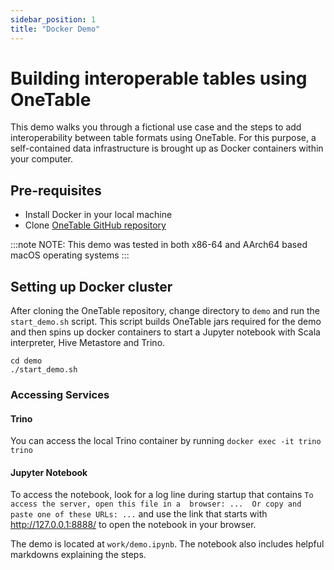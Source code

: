 ```yaml
---
sidebar_position: 1
title: "Docker Demo"
---
```


# Building interoperable tables using OneTable 
This demo walks you through a fictional use case and the steps to add interoperability between table formats using OneTable.
For this purpose, a self-contained data infrastructure is brought up as Docker containers within your computer.


## Pre-requisites
* Install Docker in your local machine
* Clone [OneTable GitHub repository](https://github.com/onetable-io/onetable)

:::note NOTE:
This demo was tested in both x86-64 and AArch64 based macOS operating systems
:::

## Setting up Docker cluster
After cloning the OneTable repository, change directory to `demo` and run the `start_demo.sh` script.
This script builds OneTable jars required for the demo and then spins up docker containers to start a Jupyter notebook
with Scala interpreter, Hive Metastore and Trino.

```shell md title="shell"
cd demo
./start_demo.sh
```

### Accessing Services
#### Trino
You can access the local Trino container by running `docker exec -it trino trino`

#### Jupyter Notebook
To access the notebook, look for a log line during startup that contains `To access the server, open this file in a 
browser: ...  Or copy and paste one of these URLs: ...` and use the link that starts with http://127.0.0.1:8888/
to open the notebook in your browser. 

The demo is located at `work/demo.ipynb`. The notebook also includes helpful markdowns explaining the steps.